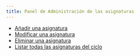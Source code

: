 ```yaml
---
title: Panel de Administración de las asignaturas
---
```


- [Añadir una asignatura](/administrador/add)
- [Modificar una asignatura](/administrador/edit)
- [Eliminar una asignatura](/administrador/delete)
- [Listar todas las asignaturas del ciclo](/administrador/list)

